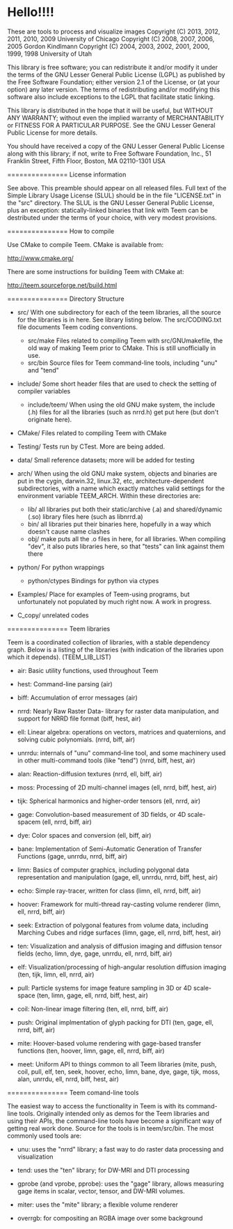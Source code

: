 Hello!!!!
===============
  These are tools to process and visualize images
  Copyright (C) 2013, 2012, 2011, 2010, 2009  University of Chicago
  Copyright (C) 2008, 2007, 2006, 2005  Gordon Kindlmann
  Copyright (C) 2004, 2003, 2002, 2001, 2000, 1999, 1998  University of Utah

  This library is free software; you can redistribute it and/or
  modify it under the terms of the GNU Lesser General Public License
  (LGPL) as published by the Free Software Foundation; either
  version 2.1 of the License, or (at your option) any later version.
  The terms of redistributing and/or modifying this software also
  include exceptions to the LGPL that facilitate static linking.

  This library is distributed in the hope that it will be useful,
  but WITHOUT ANY WARRANTY; without even the implied warranty of
  MERCHANTABILITY or FITNESS FOR A PARTICULAR PURPOSE.  See the GNU
  Lesser General Public License for more details.

  You should have received a copy of the GNU Lesser General Public License
  along with this library; if not, write to Free Software Foundation, Inc.,
  51 Franklin Street, Fifth Floor, Boston, MA  02110-1301  USA

=============== License information

See above.  This preamble should appear on all released files. Full
text of the Simple Library Usage License (SLUL) should be in the file
"LICENSE.txt" in the "src" directory.  The SLUL is the GNU Lesser
General Public License, plus an exception: statically-linked binaries
that link with Teem can be destributed under the terms of your choice,
with very modest provisions.

=============== How to compile

Use CMake to compile Teem.  CMake is available from:

http://www.cmake.org/

There are some instructions for building Teem with CMake at:

http://teem.sourceforge.net/build.html

=============== Directory Structure

* src/
  With one subdirectory for each of the teem libraries, all the
  source for the libraries is in here.  See library listing below.
  The src/CODING.txt file documents Teem coding conventions.
  * src/make
    Files related to compiling Teem with src/GNUmakefile, the old way
    of making Teem prior to CMake.  This is still unofficially in use.
  * src/bin
    Source files for Teem command-line tools, including "unu" and "tend"

* include/
  Some short header files that are used to check the setting of compiler
  variables
  * include/teem/
    When using the old GNU make system, the include (.h) files for all the
    libraries (such as nrrd.h) get put here (but don't originate here).

* CMake/
  Files related to compiling Teem with CMake

* Testing/
  Tests run by CTest.  More are being added.

* data/
  Small reference datasets; more will be added for testing

* arch/
  When using the old GNU make system, objects and binaries are put
  in the cygin, darwin.32, linux.32, etc, architecture-dependent
  subdirectories, with a name which exactly matches valid settings
  for the environment variable TEEM_ARCH. Within these directories are:
  * lib/
    all libraries put both their static/archive (.a) and
    shared/dynamic (.so) library files here (such as libnrrd.a)
  * bin/
    all libraries put their binaries here, hopefully in a way which
    doesn't cause name clashes
  * obj/
    make puts all the .o files in here, for all libraries. When
    compiling "dev", it also puts libraries here, so that "tests"
    can link against them there

* python/
  For python wrappings
  * python/ctypes
    Bindings for python via ctypes

* Examples/
  Place for examples of Teem-using programs, but unfortunately
  not populated by much right now.  A work in progress.
  
 * C_copy/
  unrelated codes

=============== Teem libraries

Teem is a coordinated collection of libraries, with a stable
dependency graph.  Below is a listing of the libraries (with
indication of the libraries upon which it depends).  (TEEM_LIB_LIST)

* air: Basic utility functions, used throughout Teem

* hest: Command-line parsing (air)

* biff: Accumulation of error messages (air)

* nrrd: Nearly Raw Raster Data- library for raster data manipulation,
and support for NRRD file format (biff, hest, air)

* ell: Linear algebra: operations on vectors, matrices and quaternions,
and solving cubic polynomials. (nrrd, biff, air)

* unrrdu: internals of "unu" command-line tool, and some machinery used
in other multi-command tools (like "tend") (nrrd, biff, hest, air)

* alan: Reaction-diffusion textures (nrrd, ell, biff, air)

* moss: Processing of 2D multi-channel images (ell, nrrd, biff, hest, air)

* tijk: Spherical harmonics and higher-order tensors (ell, nrrd, air)

* gage: Convolution-based measurement of 3D fields, or 4D scale-spacem
(ell, nrrd, biff, air)

* dye: Color spaces and conversion (ell, biff, air)

* bane: Implementation of Semi-Automatic Generation of Transfer Functions
(gage, unrrdu, nrrd, biff, air)

* limn: Basics of computer graphics, including polygonal data representation
and manipulation (gage, ell, unrrdu, nrrd, biff, hest, air)

* echo: Simple ray-tracer, written for class (limn, ell, nrrd, biff, air)

* hoover: Framework for multi-thread ray-casting volume renderer
(limn, ell, nrrd, biff, air)

* seek: Extraction of polygonal features from volume data, including
Marching Cubes and ridge surfaces (limn, gage, ell, nrrd, biff, hest, air)

* ten: Visualization and analysis of diffusion imaging and diffusion tensor
fields (echo, limn, dye, gage, unrrdu, ell, nrrd, biff, air)

* elf: Visualization/processing of high-angular resolution diffusion imaging
(ten, tijk, limn, ell, nrrd, air)

* pull: Particle systems for image feature sampling in 3D or 4D scale-space
(ten, limn, gage, ell, nrrd, biff, hest, air)

* coil: Non-linear image filtering (ten, ell, nrrd, biff, air)

* push: Original implmentation of glyph packing for DTI
(ten, gage, ell, nrrd, biff, air)

* mite: Hoover-based volume rendering with gage-based transfer functions
(ten, hoover, limn, gage, ell, nrrd, biff, air)

* meet: Uniform API to things common to all Teem libraries
(mite, push, coil, pull, elf, ten, seek, hoover, echo, limn, bane, dye,
gage, tijk, moss, alan, unrrdu, ell, nrrd, biff, hest, air)

=============== Teem comand-line tools

The easiest way to access the functionality in Teem is with its
command-line tools.  Originally intended only as demos for the Teem
libraries and using their APIs, the command-line tools have become a
significant way of getting real work done.  Source for the tools is in
teem/src/bin.  The most commonly used tools are:

* unu: uses the "nrrd" library; a fast way to do raster data processing
and visualization

* tend: uses the "ten" library; for DW-MRI and DTI processing

* gprobe (and vprobe, pprobe): uses the "gage" library, allows measuring
gage items in scalar, vector, tensor, and DW-MRI volumes.

* miter: uses the "mite" library; a flexible volume renderer

* overrgb: for compositing an RGBA image over some background
